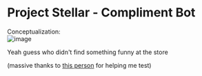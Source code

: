 # Project Stellar - Compliment Bot
Conceptualization:  
![image](https://cdn.discordapp.com/attachments/830861921716273163/893275246956798022/unknown.png)

Yeah guess who didn't find something funny at the store  

(massive thanks to [this person](https://github.com/TheBheta) for helping me test)
